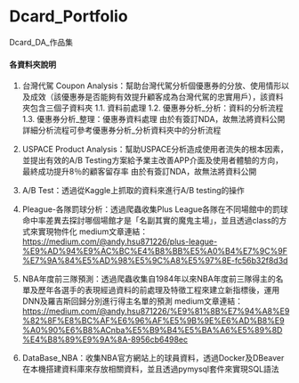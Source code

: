 # Dcard_Portfolio
 Dcard_DA_作品集
#### 各資料夾說明
1. 台灣代駕 Coupon Analysis：幫助台灣代駕分析個優惠券的分放、使用情形以及成效（該優惠券是否能夠有效提升顧客成為台灣代駕的忠實用戶），該資料夾包含三個子資料夾
   1.1. 資料前處理
   1.2. 優惠券分析_分析：資料的分析流程
   1.3. 優惠券分析_整理：優惠券資料處理
   由於有簽訂NDA，故無法將資料公開
   詳細分析流程可參考優惠券分析_分析資料夾中的分析流程
   
2. USPACE Product Analysis：幫助USPACE分析造成使用者流失的根本因素，並提出有效的A/B Testing方案給予業主改善APP介面及使用者體驗的方向，最終成功提升8％的顧客留存率
   由於有簽訂NDA，故無法將資料公開
   
3. A/B Test：透過從Kaggle上抓取的資料來進行A/B testing的操作

4. Pleague-各隊罰球分析：透過爬蟲收集Plus League各隊在不同場館中的罰球命中率差異去探討哪個場館才是「名副其實的魔鬼主場」，並且透過class的方式來實現物件化
   medium文章連結：https://medium.com/@andy.hsu871226/plus-league-%E9%AD%94%E9%AC%BC%E4%B8%BB%E5%A0%B4%E7%9C%9F%E7%9A%84%E5%AD%98%E5%9C%A8%E5%97%8E-fc56b32f8d3d

5. NBA年度前三隊預測：透過爬蟲收集自1984年以來NBA年度前三隊得主的名單及歷年各選手的表現經過資料的前處理及特徵工程來建立新指標後，運用DNN及羅吉斯回歸分別進行得主名單的預測
   medium文章連結：https://medium.com/@andy.hsu871226/%E9%81%8B%E7%94%A8%E9%82%8F%E8%BC%AF%E6%96%AF%E5%9B%9E%E6%AD%B8%E9%A0%90%E6%B8%ACnba%E5%B9%B4%E5%BA%A6%E5%89%8D%E4%B8%89%E9%9A%8A-8956cb6498ec
   
6. DataBase_NBA：收集NBA官方網站上的球員資料，透過Docker及DBeaver在本機搭建資料庫來存放相關資料，並且透過pymysql套件來實現SQL語法

